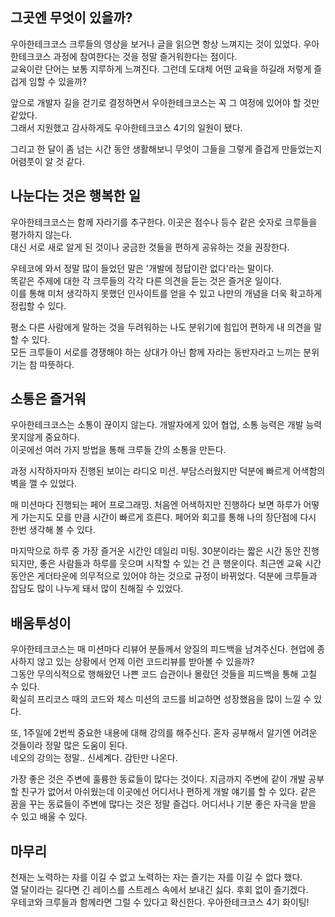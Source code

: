 ## 그곳엔 무엇이 있을까?

우아한테크코스 크루들의 영상을 보거나 글을 읽으면 항상 느껴지는 것이 있었다.  우아한테크코스 과정에 참여한다는 것을 정말 즐거워한다는 점이다.  
교육이란 단어는 보통 지루하게 느껴진다. 그런데 도대체 어떤 교육을 하길래 저렇게 즐겁게 임할 수 있을까?
    
앞으로 개발자 길을 걷기로 결정하면서 우아한테크코스는 꼭 그 여정에 있어야 할 것만 같았다.  
그래서 지원했고 감사하게도 우아한테크코스 4기의 일원이 됐다.  
  
그리고 한 달이 좀 넘는 시간 동안 생활해보니 무엇이 그들을 그렇게 즐겁게 만들었는지 어렴풋이 알 것 같다.  

## 나눈다는 것은 행복한 일

우아한테크코스는 함께 자라기를 추구한다. 이곳은 점수나 등수 같은 숫자로 크루들을 평가하지 않는다.  
대신 서로 새로 알게 된 것이나 궁금한 것들을 편하게 공유하는 것을 권장한다.  
  
우테코에 와서 정말 많이 들었던 말은 '개발에 정답이란 없다'라는 말이다.   
똑같은 주제에 대한 각 크루들의 각각 다른 의견을 듣는 것은 즐거운 일이다.   
이를 통해 미처 생각하지 못했던 인사이트를 얻을 수 있고 나만의 개념을 더욱 확고하게 정립할 수 있다.  
  
평소 다른 사람에게 말하는 것을 두려워하는 나도 분위기에 힘입어 편하게 내 의견을 말할 수 있다.  
모든 크루들이 서로를 경쟁해야 하는 상대가 아닌 함께 자라는 동반자라고 느끼는 분위기는 참 따뜻하다.  


## 소통은 즐거워

우아한테크코스는 소통이 끊이지 않는다. 개발자에게 있어 협업, 소통 능력은 개발 능력 못지않게 중요하다.  
이곳에선 여러 가지 방법을 통해 크루들 간의 소통을 만든다.   
  
과정 시작하자마자 진행된 보이는 라디오 미션. 부담스러웠지만 덕분에 빠르게 어색함의 벽을 깰 수 있었다.  
  
매 미션마다 진행되는 페어 프로그래밍. 처음엔 어색하지만 진행하다 보면 하루가 어떻게 가는지도 모를 만큼 시간이 빠르게 흐른다. 
페어와 회고를 통해 나의 장단점에 다시 한번 생각해 볼 수 있다.   
  
마지막으로 하루 중 가장 즐거운 시간인 데일리 미팅. 30분이라는 짧은 시간 동안 진행되지만, 좋은 사람들과 하루를 웃으며 시작할 수 있는 건 
큰 행운이다. 최근엔 교육 시간 동안은 게더타운에 의무적으로 있어야 하는 것으로 규정이 바뀌었다. 덕분에 크루들과 잡담도 많이 나누게 돼서 많이 친해질 수 있었다.

## 배움투성이
우아한테크코스는 매 미션마다 리뷰어 분들께서 양질의 피드백을 남겨주신다. 현업에 종사하지 않고 있는 상황에서 언제 이런 코드리뷰를 받아볼 수 있을까?  
그동안 무의식적으로 행해왔던 나쁜 코드 습관이나 몰랐던 것들을 피드백을 통해 고칠 수 있다.   
확실히 프리코스 때의 코드와 체스 미션의 코드를 비교하면 성장했음을 많이 느낄 수 있다.  
  
또, 1주일에 2번씩 중요한 내용에 대해 강의를 해주신다. 혼자 공부해서 알기엔 어려운 것들이라 정말 많은 도움이 된다.  
네오의 강의는 정말.. 신세계다. 감탄만 나온다.
  
가장 좋은 것은 주변에 훌륭한 동료들이 많다는 것이다. 지금까지 주변에 같이 개발 공부할 친구가 없어서 아쉬웠는데 이곳에선 어디서나 편하게 개발 얘기를 할 수 있다. 
같은 꿈을 꾸는 동료들이 주변에 많다는 것은 정말 즐겁다. 어디서나 기분 좋은 자극을 받을 수 있고 배울 수 있다.

## 마무리
천재는 노력하는 자를 이길 수 없고 노력하는 자는 즐기는 자를 이길 수 없다 했다.  
열 달이라는 길다면 긴 레이스를 스트레스 속에서 보내긴 싫다. 후회 없이 즐기겠다.  
우테코와 크루들과 함께라면 그럴 수 있다고 확신한다. 우아한테크코스 4기 화이팅!  
